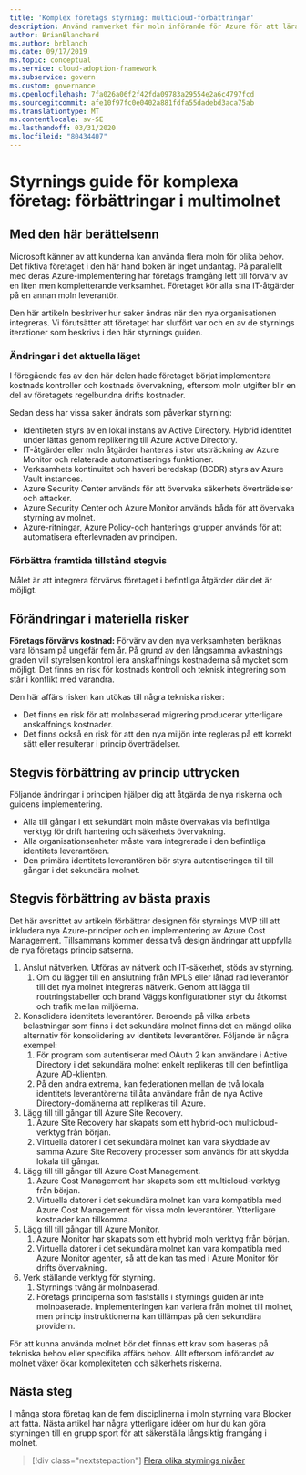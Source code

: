 ```yaml
---
title: 'Komplex företags styrning: multicloud-förbättringar'
description: Använd ramverket för moln införande för Azure för att lära dig mer om flera moln och hur du integrerar flera moln organisationer för komplexa företag.
author: BrianBlanchard
ms.author: brblanch
ms.date: 09/17/2019
ms.topic: conceptual
ms.service: cloud-adoption-framework
ms.subservice: govern
ms.custom: governance
ms.openlocfilehash: 7fa026a06f2f42fda09783a29554e2a6c4797fcd
ms.sourcegitcommit: afe10f97fc0e0402a881fdfa55dadebd3aca75ab
ms.translationtype: MT
ms.contentlocale: sv-SE
ms.lasthandoff: 03/31/2020
ms.locfileid: "80434407"
---
```

<!-- cSpell:ignore MPLS -->

# <a name="governance-guide-for-complex-enterprises-multicloud-improvement"></a>Styrnings guide för komplexa företag: förbättringar i multimolnet

## <a name="advancing-the-narrative"></a>Med den här berättelsenn

Microsoft känner av att kunderna kan använda flera moln för olika behov. Det fiktiva företaget i den här hand boken är inget undantag. På parallellt med deras Azure-implementering har företags framgång lett till förvärv av en liten men kompletterande verksamhet. Företaget kör alla sina IT-åtgärder på en annan moln leverantör.

Den här artikeln beskriver hur saker ändras när den nya organisationen integreras. Vi förutsätter att företaget har slutfört var och en av de styrnings iterationer som beskrivs i den här styrnings guiden.

### <a name="changes-in-the-current-state"></a>Ändringar i det aktuella läget

I föregående fas av den här delen hade företaget börjat implementera kostnads kontroller och kostnads övervakning, eftersom moln utgifter blir en del av företagets regelbundna drifts kostnader.

Sedan dess har vissa saker ändrats som påverkar styrning:

- Identiteten styrs av en lokal instans av Active Directory. Hybrid identitet under lättas genom replikering till Azure Active Directory.
- IT-åtgärder eller moln åtgärder hanteras i stor utsträckning av Azure Monitor och relaterade automatiserings funktioner.
- Verksamhets kontinuitet och haveri beredskap (BCDR) styrs av Azure Vault instances.
- Azure Security Center används för att övervaka säkerhets överträdelser och attacker.
- Azure Security Center och Azure Monitor används båda för att övervaka styrning av molnet.
- Azure-ritningar, Azure Policy-och hanterings grupper används för att automatisera efterlevnaden av principen.

### <a name="incrementally-improve-the-future-state"></a>Förbättra framtida tillstånd stegvis

Målet är att integrera förvärvs företaget i befintliga åtgärder där det är möjligt.

## <a name="changes-in-tangible-risks"></a>Förändringar i materiella risker

**Företags förvärvs kostnad:** Förvärv av den nya verksamheten beräknas vara lönsam på ungefär fem år. På grund av den långsamma avkastnings graden vill styrelsen kontrol lera anskaffnings kostnaderna så mycket som möjligt. Det finns en risk för kostnads kontroll och teknisk integrering som står i konflikt med varandra.

Den här affärs risken kan utökas till några tekniska risker:

- Det finns en risk för att molnbaserad migrering producerar ytterligare anskaffnings kostnader.
- Det finns också en risk för att den nya miljön inte regleras på ett korrekt sätt eller resulterar i princip överträdelser.

## <a name="incremental-improvement-of-the-policy-statements"></a>Stegvis förbättring av princip uttrycken

Följande ändringar i principen hjälper dig att åtgärda de nya riskerna och guidens implementering.

- Alla till gångar i ett sekundärt moln måste övervakas via befintliga verktyg för drift hantering och säkerhets övervakning.
- Alla organisationsenheter måste vara integrerade i den befintliga identitets leverantören.
- Den primära identitets leverantören bör styra autentiseringen till till gångar i det sekundära molnet.

## <a name="incremental-improvement-of-the-best-practices"></a>Stegvis förbättring av bästa praxis

Det här avsnittet av artikeln förbättrar designen för styrnings MVP till att inkludera nya Azure-principer och en implementering av Azure Cost Management. Tillsammans kommer dessa två design ändringar att uppfylla de nya företags princip satserna.

1. Anslut nätverken. Utföras av nätverk och IT-säkerhet, stöds av styrning.
    1. Om du lägger till en anslutning från MPLS eller lånad rad leverantör till det nya molnet integreras nätverk. Genom att lägga till routningstabeller och brand Väggs konfigurationer styr du åtkomst och trafik mellan miljöerna.
2. Konsolidera identitets leverantörer. Beroende på vilka arbets belastningar som finns i det sekundära molnet finns det en mängd olika alternativ för konsolidering av identitets leverantörer. Följande är några exempel:
    1. För program som autentiserar med OAuth 2 kan användare i Active Directory i det sekundära molnet enkelt replikeras till den befintliga Azure AD-klienten.
    2. På den andra extrema, kan federationen mellan de två lokala identitets leverantörerna tillåta användare från de nya Active Directory-domänerna att replikeras till Azure.
3. Lägg till till gångar till Azure Site Recovery.
    1. Azure Site Recovery har skapats som ett hybrid-och multicloud-verktyg från början.
    2. Virtuella datorer i det sekundära molnet kan vara skyddade av samma Azure Site Recovery processer som används för att skydda lokala till gångar.
4. Lägg till till gångar till Azure Cost Management.
    1. Azure Cost Management har skapats som ett multicloud-verktyg från början.
    2. Virtuella datorer i det sekundära molnet kan vara kompatibla med Azure Cost Management för vissa moln leverantörer. Ytterligare kostnader kan tillkomma.
5. Lägg till till gångar till Azure Monitor.
    1. Azure Monitor har skapats som ett hybrid moln verktyg från början.
    2. Virtuella datorer i det sekundära molnet kan vara kompatibla med Azure Monitor agenter, så att de kan tas med i Azure Monitor för drifts övervakning.
6. Verk ställande verktyg för styrning.
    1. Styrnings tvång är molnbaserad.
    2. Företags principerna som fastställs i styrnings guiden är inte molnbaserade. Implementeringen kan variera från molnet till molnet, men princip instruktionerna kan tillämpas på den sekundära providern.

För att kunna använda molnet bör det finnas ett krav som baseras på tekniska behov eller specifika affärs behov. Allt eftersom införandet av molnet växer ökar komplexiteten och säkerhets riskerna.

## <a name="next-steps"></a>Nästa steg

I många stora företag kan de fem disciplinerna i moln styrning vara Blocker att fatta. Nästa artikel har några ytterligare idéer om hur du kan göra styrningen till en grupp sport för att säkerställa långsiktig framgång i molnet.

> [!div class="nextstepaction"]
> [Flera olika styrnings nivåer](./multiple-layers-of-governance.md)
